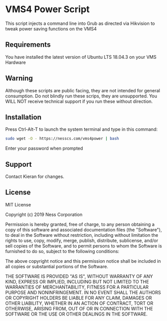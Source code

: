 # VMS4 Power Script

This script injects a command line into Grub as directed via Hikvision to tweak power saving functions on the VMS4

## Requirements
You have installed the latest version of Ubuntu LTS 18.04.3 on your VMS Hardware

## Warning
Although these scripts are public facing, they are not intended for general consumption. Do not blindly run these scrips, they are unsupported. You WILL NOT receive technical support if you run these without direction.

## Installation

Press Ctrl-Alt-T to launch the system terminal and type in this command:

```bash
sudo wget -O - https://nesscs.com/vms4power | bash
```
Enter your password when prompted

## Support
Contact Kieran for changes.

## License
MIT License

Copyright (c) 2019 Ness Corporation

Permission is hereby granted, free of charge, to any person obtaining a copy
of this software and associated documentation files (the "Software"), to deal
in the Software without restriction, including without limitation the rights
to use, copy, modify, merge, publish, distribute, sublicense, and/or sell
copies of the Software, and to permit persons to whom the Software is
furnished to do so, subject to the following conditions:

The above copyright notice and this permission notice shall be included in all
copies or substantial portions of the Software.

THE SOFTWARE IS PROVIDED "AS IS", WITHOUT WARRANTY OF ANY KIND, EXPRESS OR
IMPLIED, INCLUDING BUT NOT LIMITED TO THE WARRANTIES OF MERCHANTABILITY,
FITNESS FOR A PARTICULAR PURPOSE AND NONINFRINGEMENT. IN NO EVENT SHALL THE
AUTHORS OR COPYRIGHT HOLDERS BE LIABLE FOR ANY CLAIM, DAMAGES OR OTHER
LIABILITY, WHETHER IN AN ACTION OF CONTRACT, TORT OR OTHERWISE, ARISING FROM,
OUT OF OR IN CONNECTION WITH THE SOFTWARE OR THE USE OR OTHER DEALINGS IN THE
SOFTWARE.
